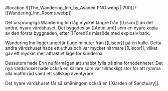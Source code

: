 #location
![[The_Wandering_Inn_by_Asanee.PNG.webp | 700]]
![[Wandering_Inn_Rooms.webp]]

Det ursprungliga Wandering Inn låg mycket längre från [[Liscor]] än det andra, nyare värdshuset. Det byggdes av [[Antinium]] som en nyare kopia av den första byggnaden, efter [[Toren]]s missöde med explosiv bark.

Wandering Inn ligger ungefär tjugo minuter från [[Liscor]] på en kulle. Detta andra värdshuset hade ett uthus och var mycket närmare [[Liscor]], vilket gav ett mycket mer attraktivt läge för kunderna.

Dessutom hade Erin nu förmågan att snabbt fylla på sina förnödenheter. Det nya värdshuset hade också en källare som var tillräckligt stor för att rymma alla matförråd samt ett sällskap äventyrare.

Det nyare värdshuset får så småningom också en [[Garden of Sanctuary]].